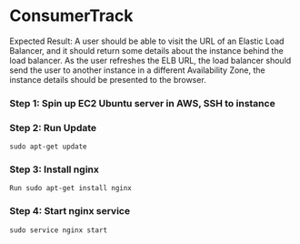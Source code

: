 # ConsumerTrack

Expected Result: A user should be able to visit the URL of an Elastic Load Balancer, and it
should return some details about the instance behind the load balancer. As the user refreshes
the ELB URL, the load balancer should send the user to another instance in a different
Availability Zone, the instance details should be presented to the browser.

### Step 1: Spin up EC2 Ubuntu server in AWS, SSH to instance

### Step 2: Run Update
```
sudo apt-get update
```

### Step 3: Install nginx
```
Run sudo apt-get install nginx
```

### Step 4: Start nginx service
```
sudo service nginx start
```
